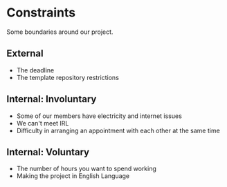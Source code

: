 # Constraints

Some boundaries around our project.

## External

- The deadline
- The template repository restrictions

## Internal: Involuntary

- Some of our members have electricity and internet issues
- We can't meet IRL
- Difficulty in arranging an appointment with each other at the same time

<!--
  constraints that come from within your team, and you have no control over.
  they may include:
  - each of your individual skill levels
  - amount of time available to work on the project
-->

## Internal: Voluntary

- The number of hours you want to spend working
- Making the project in English Language

<!--
  constraints that your team decided on to help scope the project. they may include:
  - coding style & conventions
  - agree on a code review checklist for the project repository
  - the number of hours you want to spend working
  - only using the colors black and white
-->
